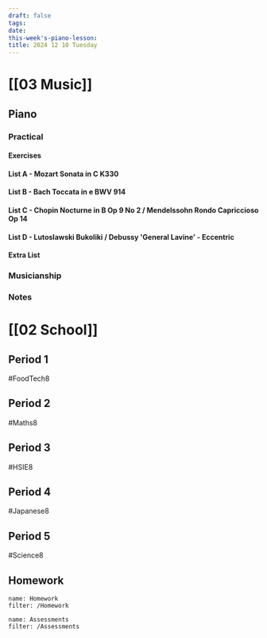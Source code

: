 ```yaml
---
draft: false
tags:
date: 
this-week's-piano-lesson:
title: 2024 12 10 Tuesday
---
```

# [[03 Music]]
## Piano
### Practical
#### Exercises

#### List A - Mozart Sonata in C K330

#### List B - Bach Toccata in e BWV 914

#### List C - Chopin Nocturne in B Op 9 No 2 / Mendelssohn Rondo Capriccioso Op 14

#### List D - Lutoslawski Bukoliki / Debussy 'General Lavine' - Eccentric
#### Extra List

### Musicianship

### Notes 


# [[02 School]]
## Period 1
#FoodTech8 
## Period 2
#Maths8 
## Period 3
#HSIE8 
## Period 4
#Japanese8 
## Period 5
#Science8 
## Homework
```todoist
name: Homework
filter: /Homework
``` 

```todoist
name: Assessments
filter: /Assessments
```